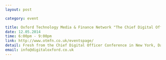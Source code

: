 ```yaml
---
layout: post

category: event

title: Oxford Technology Media & Finance Network "The Chief Digital Officer"
date: 12.05.2014
time: 6:00pm - 9:00pm
link: http://www.otmfn.co.uk/eventspage/
detail: Fresh from the Chief Digital Officer Conference in New York, David Mathison, founder of the CDO Club, will share his global research on the digitisation trends that drive this new and unique leadership role in industry, government and non-profit organisations. Speaker - David Mathison.
email: info@digitaloxford.co.uk
---
```

